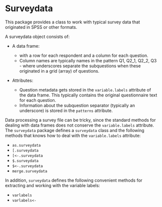 # Surveydata

This package provides a class to work with typical survey data that originated in SPSS or other formats.

A surveydata object consists of:

* A data frame:

  * with a row for each respondent and a column for each question.  
  * Column names are typically names in the pattern Q1, Q2_1, Q2_2, Q3 - where underscores separate the subquestions when these originated in a grid (array) of questions.
* Attributes:

  * Question metadata gets stored in the `variable.labels` attribute of the data frame. This typically contains the original questionnaire text for each question.
  * Information about the subquestion separator (typically an underscore) is stored in the `patterns` attribute.

Data processing a survey file can be tricky, since the standard methods for dealing with data frames does not conserve the `variable.labels` attribute.  The `surveydata` package defines a `surveydata` class and the following methods that knows how to deal with the `variable.labels` attribute:

* `as.surveydata`
* `[.surveydata`
* `[<-.surveydata`
* `$.surveydata`
* `$<-.surveydata`
* `merge.surveydata`

In addition, `surveydata` defines the following convenient methods for extracting and working with the variable labels:

* `varlabels`
* `varlabels<-`
